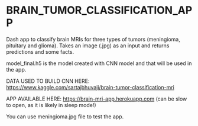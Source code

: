 # BRAIN_TUMOR_CLASSIFICATION_APP

Dash app to classify brain MRIs for three types of tumors (meningioma, pituitary and glioma). Takes an image (.jpg) as an input and returns predictions and some facts.

model_final.h5 is the model created with CNN model and that will be used in the app.

DATA USED TO BUILD CNN HERE: https://www.kaggle.com/sartajbhuvaji/brain-tumor-classification-mri

APP AVAILABLE HERE: https://brain-mri-app.herokuapp.com (can be slow to open, as it is likely in sleep mode!)

You can use meningioma.jpg file to test the app.
